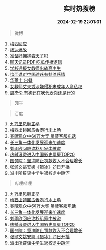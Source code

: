 <div align="center"><h2>实时热搜榜</h2><h4>2024-02-19 22:01:01</h4></div>

> 微博  

1. [梅西回应](https://s.weibo.com/weibo?q=%23%E6%A2%85%E8%A5%BF%E5%9B%9E%E5%BA%94%23&t=31&band_rank=1&Refer=top)<br />
2. [杨迪爆改](https://s.weibo.com/weibo?q=%23%E6%9D%A8%E8%BF%AA%E7%88%86%E6%94%B9%23&t=31&band_rank=2&Refer=top)<br />
3. [准备好拥抱春天了吗](https://s.weibo.com/weibo?q=%23%E5%87%86%E5%A4%87%E5%A5%BD%E6%8B%A5%E6%8A%B1%E6%98%A5%E5%A4%A9%E4%BA%86%E5%90%97%23&t=31&band_rank=3&Refer=top)<br />
4. [聊天记录PDF 吃瓜传播逻辑](https://s.weibo.com/weibo?q=%E8%81%8A%E5%A4%A9%E8%AE%B0%E5%BD%95PDF%20%E5%90%83%E7%93%9C%E4%BC%A0%E6%92%AD%E9%80%BB%E8%BE%91&t=31&band_rank=4&Refer=top)<br />
5. [学校通报女教师出轨高中生](https://s.weibo.com/weibo?q=%23%E5%AD%A6%E6%A0%A1%E9%80%9A%E6%8A%A5%E5%A5%B3%E6%95%99%E5%B8%88%E5%87%BA%E8%BD%A8%E9%AB%98%E4%B8%AD%E7%94%9F%23&t=31&band_rank=5&Refer=top)<br />
6. [梅西说对中国球迷有特殊感情](https://s.weibo.com/weibo?q=%23%E6%A2%85%E8%A5%BF%E8%AF%B4%E5%AF%B9%E4%B8%AD%E5%9B%BD%E7%90%83%E8%BF%B7%E6%9C%89%E7%89%B9%E6%AE%8A%E6%84%9F%E6%83%85%23&t=31&band_rank=6&Refer=top)<br />
7. [华莱士 出餐](https://s.weibo.com/weibo?q=%E5%8D%8E%E8%8E%B1%E5%A3%AB%20%E5%87%BA%E9%A4%90&t=31&band_rank=7&Refer=top)<br />
8. [女教师丈夫或涉嫌侵犯未成年人隐私权](https://s.weibo.com/weibo?q=%23%E5%A5%B3%E6%95%99%E5%B8%88%E4%B8%88%E5%A4%AB%E6%88%96%E6%B6%89%E5%AB%8C%E4%BE%B5%E7%8A%AF%E6%9C%AA%E6%88%90%E5%B9%B4%E4%BA%BA%E9%9A%90%E7%A7%81%E6%9D%83%23&t=31&band_rank=8&Refer=top)<br />
9. [周杰伦 有狗还在吠代表你还是行的](https://s.weibo.com/weibo?q=%E5%91%A8%E6%9D%B0%E4%BC%A6%20%E6%9C%89%E7%8B%97%E8%BF%98%E5%9C%A8%E5%90%A0%E4%BB%A3%E8%A1%A8%E4%BD%A0%E8%BF%98%E6%98%AF%E8%A1%8C%E7%9A%84&t=31&band_rank=9&Refer=top)<br />

> 知乎  


> 百度  

1. [九万里风鹏正举](https://www.baidu.com/s?wd=%E4%B9%9D%E4%B8%87%E9%87%8C%E9%A3%8E%E9%B9%8F%E6%AD%A3%E4%B8%BE&sa=fyb_news&rsv_dl=fyb_news)<br />
2. [梅西出镜回应香港行未上场](https://www.baidu.com/s?wd=%E6%A2%85%E8%A5%BF%E5%87%BA%E9%95%9C%E5%9B%9E%E5%BA%94%E9%A6%99%E6%B8%AF%E8%A1%8C%E6%9C%AA%E4%B8%8A%E5%9C%BA&sa=fyb_news&rsv_dl=fyb_news)<br />
3. [春晚观众中60万大奖 屏蔽客服电话](https://www.baidu.com/s?wd=%E6%98%A5%E6%99%9A%E8%A7%82%E4%BC%97%E4%B8%AD60%E4%B8%87%E5%A4%A7%E5%A5%96+%E5%B1%8F%E8%94%BD%E5%AE%A2%E6%9C%8D%E7%94%B5%E8%AF%9D&sa=fyb_news&rsv_dl=fyb_news)<br />
4. [长三角一体化发展迎来加速度](https://www.baidu.com/s?wd=%E9%95%BF%E4%B8%89%E8%A7%92%E4%B8%80%E4%BD%93%E5%8C%96%E5%8F%91%E5%B1%95%E8%BF%8E%E6%9D%A5%E5%8A%A0%E9%80%9F%E5%BA%A6&sa=fyb_news&rsv_dl=fyb_news)<br />
5. [刘雨欣回应洛杉矶家中被盗](https://www.baidu.com/s?wd=%E5%88%98%E9%9B%A8%E6%AC%A3%E5%9B%9E%E5%BA%94%E6%B4%9B%E6%9D%89%E7%9F%B6%E5%AE%B6%E4%B8%AD%E8%A2%AB%E7%9B%97&sa=fyb_news&rsv_dl=fyb_news)<br />
6. [热辣滚烫进入中国影史票房TOP20](https://www.baidu.com/s?wd=%E7%83%AD%E8%BE%A3%E6%BB%9A%E7%83%AB%E8%BF%9B%E5%85%A5%E4%B8%AD%E5%9B%BD%E5%BD%B1%E5%8F%B2%E7%A5%A8%E6%88%BFTOP20&sa=fyb_news&rsv_dl=fyb_news)<br />
7. [国务院：坚决防止罚款收入不合理增长](https://www.baidu.com/s?wd=%E5%9B%BD%E5%8A%A1%E9%99%A2%EF%BC%9A%E5%9D%9A%E5%86%B3%E9%98%B2%E6%AD%A2%E7%BD%9A%E6%AC%BE%E6%94%B6%E5%85%A5%E4%B8%8D%E5%90%88%E7%90%86%E5%A2%9E%E9%95%BF&sa=fyb_news&rsv_dl=fyb_news)<br />
8. [张颂文姚安娜《猎冰》21日开播](https://www.baidu.com/s?wd=%E5%BC%A0%E9%A2%82%E6%96%87%E5%A7%9A%E5%AE%89%E5%A8%9C%E3%80%8A%E7%8C%8E%E5%86%B0%E3%80%8B21%E6%97%A5%E5%BC%80%E6%92%AD&sa=fyb_news&rsv_dl=fyb_news)<br />
9. [派出所辟谣中学生返校途中跳河](https://www.baidu.com/s?wd=%E6%B4%BE%E5%87%BA%E6%89%80%E8%BE%9F%E8%B0%A3%E4%B8%AD%E5%AD%A6%E7%94%9F%E8%BF%94%E6%A0%A1%E9%80%94%E4%B8%AD%E8%B7%B3%E6%B2%B3&sa=fyb_news&rsv_dl=fyb_news)<br />

> 哔哩哔哩  

1. [九万里风鹏正举](https://www.baidu.com/s?wd=%E4%B9%9D%E4%B8%87%E9%87%8C%E9%A3%8E%E9%B9%8F%E6%AD%A3%E4%B8%BE&sa=fyb_news&rsv_dl=fyb_news)<br />
2. [梅西出镜回应香港行未上场](https://www.baidu.com/s?wd=%E6%A2%85%E8%A5%BF%E5%87%BA%E9%95%9C%E5%9B%9E%E5%BA%94%E9%A6%99%E6%B8%AF%E8%A1%8C%E6%9C%AA%E4%B8%8A%E5%9C%BA&sa=fyb_news&rsv_dl=fyb_news)<br />
3. [春晚观众中60万大奖 屏蔽客服电话](https://www.baidu.com/s?wd=%E6%98%A5%E6%99%9A%E8%A7%82%E4%BC%97%E4%B8%AD60%E4%B8%87%E5%A4%A7%E5%A5%96+%E5%B1%8F%E8%94%BD%E5%AE%A2%E6%9C%8D%E7%94%B5%E8%AF%9D&sa=fyb_news&rsv_dl=fyb_news)<br />
4. [长三角一体化发展迎来加速度](https://www.baidu.com/s?wd=%E9%95%BF%E4%B8%89%E8%A7%92%E4%B8%80%E4%BD%93%E5%8C%96%E5%8F%91%E5%B1%95%E8%BF%8E%E6%9D%A5%E5%8A%A0%E9%80%9F%E5%BA%A6&sa=fyb_news&rsv_dl=fyb_news)<br />
5. [刘雨欣回应洛杉矶家中被盗](https://www.baidu.com/s?wd=%E5%88%98%E9%9B%A8%E6%AC%A3%E5%9B%9E%E5%BA%94%E6%B4%9B%E6%9D%89%E7%9F%B6%E5%AE%B6%E4%B8%AD%E8%A2%AB%E7%9B%97&sa=fyb_news&rsv_dl=fyb_news)<br />
6. [热辣滚烫进入中国影史票房TOP20](https://www.baidu.com/s?wd=%E7%83%AD%E8%BE%A3%E6%BB%9A%E7%83%AB%E8%BF%9B%E5%85%A5%E4%B8%AD%E5%9B%BD%E5%BD%B1%E5%8F%B2%E7%A5%A8%E6%88%BFTOP20&sa=fyb_news&rsv_dl=fyb_news)<br />
7. [国务院：坚决防止罚款收入不合理增长](https://www.baidu.com/s?wd=%E5%9B%BD%E5%8A%A1%E9%99%A2%EF%BC%9A%E5%9D%9A%E5%86%B3%E9%98%B2%E6%AD%A2%E7%BD%9A%E6%AC%BE%E6%94%B6%E5%85%A5%E4%B8%8D%E5%90%88%E7%90%86%E5%A2%9E%E9%95%BF&sa=fyb_news&rsv_dl=fyb_news)<br />
8. [张颂文姚安娜《猎冰》21日开播](https://www.baidu.com/s?wd=%E5%BC%A0%E9%A2%82%E6%96%87%E5%A7%9A%E5%AE%89%E5%A8%9C%E3%80%8A%E7%8C%8E%E5%86%B0%E3%80%8B21%E6%97%A5%E5%BC%80%E6%92%AD&sa=fyb_news&rsv_dl=fyb_news)<br />
9. [派出所辟谣中学生返校途中跳河](https://www.baidu.com/s?wd=%E6%B4%BE%E5%87%BA%E6%89%80%E8%BE%9F%E8%B0%A3%E4%B8%AD%E5%AD%A6%E7%94%9F%E8%BF%94%E6%A0%A1%E9%80%94%E4%B8%AD%E8%B7%B3%E6%B2%B3&sa=fyb_news&rsv_dl=fyb_news)<br />

